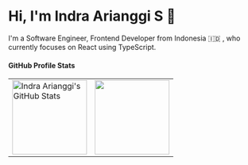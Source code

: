 # Hi, I'm Indra Arianggi S :wave:

I'm a Software Engineer, Frontend Developer from Indonesia :indonesia: , who currently focuses on React using TypeScript.

#### GitHub Profile Stats

<table width="100%">
  <tr>
    <td>
      <img styles="margin-bottom: 1rem;" height="150em" align="center" src="https://github-readme-stats.vercel.app/api?username=indraarianggi&count_private=true&hide=issues,contribs&layout=compact&theme=buefy&hide_border=true&show_icons=true&custom_title=Indra Arianggi's GitHub Stats" alt="Indra Arianggi's GitHub Stats" />
    </td>
    <td>
      <img height="150em" align="center" src="https://github-readme-stats.vercel.app/api/top-langs/?username=indraarianggi&langs_count=4&hide=php,java&layout=compact&theme=buefy&hide_border=true" />
    </td>
  </tr>
</table>

<!--
**indraarianggi/indraarianggi** is a ✨ _special_ ✨ repository because its `README.md` (this file) appears on your GitHub profile.

Here are some ideas to get you started:

- 🔭 I’m currently working on ...
- 🌱 I’m currently learning ...
- 👯 I’m looking to collaborate on ...
- 🤔 I’m looking for help with ...
- 💬 Ask me about ...
- 📫 How to reach me: ...
- 😄 Pronouns: ...
- ⚡ Fun fact: ...
-->
